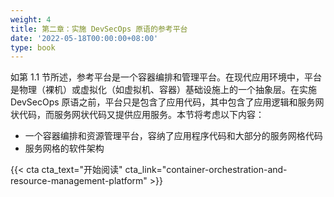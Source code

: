 ```yaml
---
weight: 4
title: 第二章：实施 DevSecOps 原语的参考平台
date: '2022-05-18T00:00:00+08:00'
type: book
---
```


如第 1.1 节所述，参考平台是一个容器编排和管理平台。在现代应用环境中，平台是物理（裸机）或虚拟化（如虚拟机、容器）基础设施上的一个抽象层。在实施 DevSecOps 原语之前，平台只是包含了应用代码，其中包含了应用逻辑和服务网状代码，而服务网状代码又提供应用服务。本节将考虑以下内容：

-   一个容器编排和资源管理平台，容纳了应用程序代码和大部分的服务网格代码
-   服务网格的软件架构

{{< cta cta_text="开始阅读" cta_link="container-orchestration-and-resource-management-platform" >}}